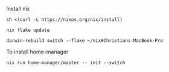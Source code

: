 Install nix

`sh <(curl -L https://nixos.org/nix/install)`

`nix flake update`


`darwin-rebuild switch --flake ~/nix#Christians-MacBook-Pro`


To install home-manager

`nix run home-manager/master -- init --switch`